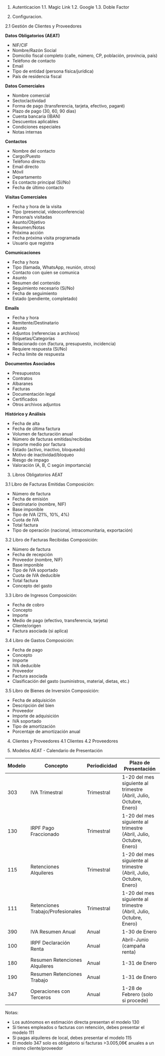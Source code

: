 1. Autenticacion
1.1. Magic Link
1.2. Google
1.3. Doble Factor


2. Configuracion.

2.1 Gestión de Clientes y Proveedores

**Datos Obligatorios (AEAT)**
- NIF/CIF
- Nombre/Razón Social
- Domicilio fiscal completo (calle, número, CP, población, provincia, país)
- Teléfono de contacto
- Email
- Tipo de entidad (persona física/jurídica)
- País de residencia fiscal

**Datos Comerciales**
- Nombre comercial
- Sector/actividad
- Forma de pago (transferencia, tarjeta, efectivo, pagaré)
- Plazo de pago (30, 60, 90 días)
- Cuenta bancaria (IBAN)
- Descuentos aplicables
- Condiciones especiales
- Notas internas

**Contactos**
- Nombre del contacto
- Cargo/Puesto
- Teléfono directo
- Email directo
- Móvil
- Departamento
- Es contacto principal (Sí/No)
- Fecha de último contacto

**Visitas Comerciales**
- Fecha y hora de la visita
- Tipo (presencial, videoconferencia)
- Persona/s visitadas
- Asunto/Objetivo
- Resumen/Notas
- Próxima acción
- Fecha próxima visita programada
- Usuario que registra

**Comunicaciones**
- Fecha y hora
- Tipo (llamada, WhatsApp, reunión, otros)
- Contacto con quien se comunica
- Asunto
- Resumen del contenido
- Seguimiento necesario (Sí/No)
- Fecha de seguimiento
- Estado (pendiente, completado)

**Emails**
- Fecha y hora
- Remitente/Destinatario
- Asunto
- Adjuntos (referencias a archivos)
- Etiquetas/Categorías
- Relacionado con (factura, presupuesto, incidencia)
- Requiere respuesta (Sí/No)
- Fecha límite de respuesta

**Documentos Asociados**
- Presupuestos
- Contratos
- Albaranes
- Facturas
- Documentación legal
- Certificados
- Otros archivos adjuntos

**Histórico y Análisis**
- Fecha de alta
- Fecha de última factura
- Volumen de facturación anual
- Número de facturas emitidas/recibidas
- Importe medio por factura
- Estado (activo, inactivo, bloqueado)
- Motivo de inactividad/bloqueo
- Riesgo de impago
- Valoración (A, B, C según importancia)

3. Libros Obligatorios AEAT

3.1 Libro de Facturas Emitidas
Composición:
- Número de factura
- Fecha de emisión
- Destinatario (nombre, NIF)
- Base imponible
- Tipo de IVA (21%, 10%, 4%)
- Cuota de IVA
- Total factura
- Tipo de operación (nacional, intracomunitaria, exportación)

3.2 Libro de Facturas Recibidas
Composición:
- Número de factura
- Fecha de recepción
- Proveedor (nombre, NIF)
- Base imponible
- Tipo de IVA soportado
- Cuota de IVA deducible
- Total factura
- Concepto del gasto

3.3 Libro de Ingresos
Composición:
- Fecha de cobro
- Concepto
- Importe
- Medio de pago (efectivo, transferencia, tarjeta)
- Cliente/origen
- Factura asociada (si aplica)

3.4 Libro de Gastos
Composición:
- Fecha de pago
- Concepto
- Importe
- IVA deducible
- Proveedor
- Factura asociada
- Clasificación del gasto (suministros, material, dietas, etc.)

3.5 Libro de Bienes de Inversión
Composición:
- Fecha de adquisición
- Descripción del bien
- Proveedor
- Importe de adquisición
- IVA soportado
- Tipo de amortización
- Porcentaje de amortización anual

4. Clientes y Proveedores
4.1 Clientes
4.2 Proveedores

4. Modelos AEAT - Calendario de Presentación

| Modelo | Concepto | Periodicidad | Plazo de Presentación |
|--------|----------|--------------|----------------------|
| 303 | IVA Trimestral | Trimestral | 1-20 del mes siguiente al trimestre (Abril, Julio, Octubre, Enero) |
| 130 | IRPF Pago Fraccionado | Trimestral | 1-20 del mes siguiente al trimestre (Abril, Julio, Octubre, Enero) |
| 115 | Retenciones Alquileres | Trimestral | 1-20 del mes siguiente al trimestre (Abril, Julio, Octubre, Enero) |
| 111 | Retenciones Trabajo/Profesionales | Trimestral | 1-20 del mes siguiente al trimestre (Abril, Julio, Octubre, Enero) |
| 390 | IVA Resumen Anual | Anual | 1-30 de Enero |
| 100 | IRPF Declaración Renta | Anual | Abril-Junio (campaña renta) |
| 180 | Resumen Retenciones Alquileres | Anual | 1-31 de Enero |
| 190 | Resumen Retenciones Trabajo | Anual | 1-31 de Enero |
| 347 | Operaciones con Terceros | Anual | 1-28 de Febrero (solo si procede) |

Notas:
- Los autónomos en estimación directa presentan el modelo 130
- Si tienes empleados o facturas con retención, debes presentar el modelo 111
- Si pagas alquileres de local, debes presentar el modelo 115
- El modelo 347 solo es obligatorio si facturas >3.005,06€ anuales a un mismo cliente/proveedor
